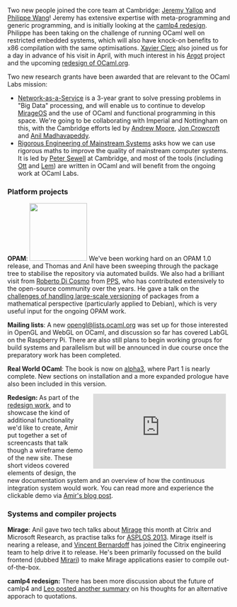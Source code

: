 Two new people joined the core team at Cambridge: [Jeremy Yallop](../people/yallop.html) and [Philippe Wang](../people/pwang.html)!
Jeremy has extensive expertise with meta-programming and generic programming,
and is initially looking at the [camlp4 redesign](../tasks/compiler.html#Camlp4%20redesign).
Philippe has been taking on the challenge of running OCaml well on restricted embedded systems, which
will also have knock-on benefits to x86 compilation with the same optimisations.
[Xavier Clerc](http://www.x9c.fr) also joined us for a day in advance of his
visit in April, with much interest in his [Argot](http://argot.x9c.fr) project
and the upcoming [redesign of OCaml.org](../tasks/outreach.html#OCaml.org%20redesign).

Two new research grants have been awarded that are relevant to the OCaml Labs mission:

* [Network-as-a-Service](http://gow.epsrc.ac.uk/NGBOViewGrant.aspx?GrantRef=EP/K032968/1) is a 3-year grant to solve pressing problems in "Big Data" processing, and will enable us to continue to develop [MirageOS](http://openmirage.org) and the use of OCaml and functional programming in this space.  We're going to be collaborating with Imperial and Nottingham on this, with the Cambridge efforts led by [Andrew Moore](http://www.cl.cam.ac.uk/~awm22/), [Jon Crowcroft](../people/crowcroft.html) and [Anil Madhavapeddy](../people/avsm.html).
* [Rigorous Engineering of Mainstream Systems](http://rems.io) asks how we can use rigorous maths to improve the quality of mainstream computer systems.  It is led by [Peter Sewell](http://www.cl.cam.ac.uk/~pes20) at Cambridge, and most of the tools (including [Ott](http://www.cl.cam.ac.uk/~pes20/ott/) and [Lem](http://www.cs.kent.ac.uk/people/staff/sao/lem/)) are written in OCaml and will benefit from the ongoing work at OCaml Labs.

### Platform projects

<b>OPAM</b>: <a href="../images/rdc-talk.jpg"><img class="left" width="130px" src="../images/rdc-talk-thumb.jpg"></img></a>
We've been working hard on an OPAM 1.0 release, and Thomas and Anil have been sweeping through the package tree to stabilise the repository via automated builds.
We also had a brilliant visit from [Roberto Di Cosmo](http://www.dicosmo.org/index.html.en) from [PPS](http://www.pps.univ-paris-diderot.fr), who has contributed extensively to the open-source community over the years.  He gave a talk on the [challenges of handling large-scale versioning](http://upsilon.cc/~zack/research/publications/infsof2012-mpm.pdf) of packages from a mathematical perspective (particularly applied to Debian), which is very useful input for the ongoing OPAM work.

<b>Mailing lists</b>: A new <a href="http://lists.ocaml.org/listinfo/opengl">opengl@lists.ocaml.org</a> was
set up for those interested in OpenGL and WebGL on OCaml, and discussion so far
has covered LabGL on the Raspberry Pi. There are also still plans to begin
working groups for build systems and parallelism but will be announced in due
course once the preparatory work has been completed.

<b>Real World OCaml</b>: The book is now on [alpha3](http://www.realworldocaml.org),
where Part 1 is nearly complete.  New sections on installation and a more
expanded prologue have also been included in this version.

<iframe src="http://player.vimeo.com/video/61768157?byline=0&amp;portrait=0" width="300" height="169" frameborder="0" style="float:right; padding: 0px 10px 10px 10px;" webkitAllowFullScreen="true" mozallowfullscreen="true" allowFullScreen="true"></iframe>

<b>Redesign: </b> As part of the [redesign
work](../tasks/outreach.html#OCaml.org%20redesign), and to showcase the kind of
additional functionality we'd like to create, Amir put together a set of
screencasts that talk though a wireframe demo of the new site.  These short
videos covered elements of design, the new documentation system and an overview
of how the continuous integration system would work.  You can read more and
experience the clickable demo via [Amir's blog post](http://amirchaudhry.com/wireframe-demos-for-ocamlorg).

### Systems and compiler projects

<b>Mirage</b>: Anil gave two tech talks about [Mirage](http://openmirage.org) this month at Citrix and Microsoft Research, as practise talks for [ASPLOS 2013](http://asplos13.rice.edu). Mirage itself is nearing a release, and [Vincent Bernardoff](https://github.com/vbmithr) has joined the Citrix engineering team to help drive it to release. He's been primarily focussed on the build frontend (dubbed [Mirari](../tasks/mirage.html#Mirari)) to make Mirage applications easier to compile out-of-the-box.

<b>camlp4 redesign:</b> There has been more discussion about the future of camlp4 and [Leo posted another summary](http://www.lpw25.net/2013/02/05/camlp4-alternative-part-2.html) on his thoughts for an alternative apporach to quotations.

